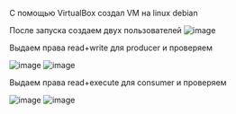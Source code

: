 С помощью VirtualBox создал VM на linux debian

После запуска создаем двух пользователей 
![image](https://github.com/user-attachments/assets/92ee928f-335b-4450-8889-9397c4e9b212)

Выдаем права read+write для producer и проверяем


![image](https://github.com/user-attachments/assets/2464d242-82eb-4782-ab4f-3b6a7272d578)
![image](https://github.com/user-attachments/assets/02a21d5a-83dc-43cf-a3ea-9d2bf9dff37d)


Выдаем права read+execute для сonsumer и проверяем


![image](https://github.com/user-attachments/assets/2464d242-82eb-4782-ab4f-3b6a7272d578)
![image](https://github.com/user-attachments/assets/312927d4-d1ea-4101-b8be-6a75543249f1)



